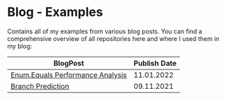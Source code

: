 # Blog - Examples

Contains all of my examples from various blog posts. You can find a comprehensive overview of all repositories here and where I used them in my blog:

| BlogPost                                                   | Publish Date |
| ---------------------------------------------------------- | ------------ |
| [Enum.Equals Performance Analysis](EnumEqualsPerformance/) | 11.01.2022   |
| [Branch Prediction](BranchPrediction/)                     | 09.11.2021   |